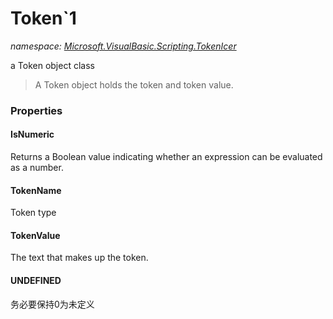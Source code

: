 ﻿# Token`1
_namespace: [Microsoft.VisualBasic.Scripting.TokenIcer](./index.md)_

a Token object class

> 
>  A Token object holds the token and token value.
>  



### Properties

#### IsNumeric
Returns a Boolean value indicating whether an expression can be evaluated as
 a number.
#### TokenName
Token type
#### TokenValue
The text that makes up the token.
#### UNDEFINED
务必要保持0为未定义
